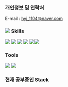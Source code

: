 ### 개인정보 및 연락처
E-mail : hyj_1104@naver.com

### <img src="https://img.shields.io/badge/ -FF6719?style=square&logo=SubStack&logoColor=white"> Skills
<img src="https://img.shields.io/badge/JavaScript-F7DF1E?style=flat&logo=JavaScript&logoColor=white">  <img src="https://img.shields.io/badge/HTML5-E34F26?style=flat&logo=HTML5&logoColor=white"> <img src="https://img.shields.io/badge/React-61DAF8?style=flat&logo=React&logoColor=white">  <img src="https://img.shields.io/badge/VUE-4FC080?style=flat&logo=Vue.js&logoColor=white">  <img src="https://img.shields.io/badge/Sass-CC6699?style=flat&logo=Sass&logoColor=white"><img src="https://img.shields.io/badge/TypeScript-3178C6?style=flat&logo=TypeScript&logoColor=white">

### Tools 
<img src="https://img.shields.io/badge/GitHub-181717?style=plastic&logo=GitHub&logoColor=white"> <img src="https://img.shields.io/badge/Slack-4A154B?style=plastic&logo=Slack&logoColor=white">

### 현재 공부중인 Stack
